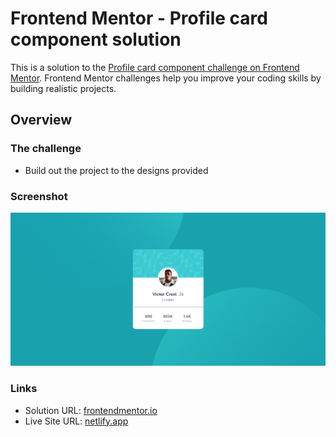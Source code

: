# Frontend Mentor - Profile card component solution

This is a solution to the [Profile card component challenge on Frontend Mentor](https://www.frontendmentor.io/challenges/profile-card-component-cfArpWshJ). Frontend Mentor challenges help you improve your coding skills by building realistic projects.

## Overview

### The challenge

- Build out the project to the designs provided

### Screenshot

![](./screenshot.png)

### Links

- Solution URL: [frontendmentor.io](https://www.frontendmentor.io/solutions/profile-card-component-kj1jF-Eqda)
- Live Site URL: [netlify.app](https://shiny-muffin-b4419c.netlify.app)
